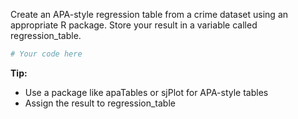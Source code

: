 Create an APA-style regression table from a crime dataset using an appropriate R package. Store your result in a variable called regression_table.

```R
# Your code here
```

**Tip:**
- Use a package like apaTables or sjPlot for APA-style tables
- Assign the result to regression_table
